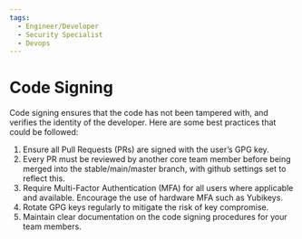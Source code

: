 ```yaml
---
tags:
  - Engineer/Developer
  - Security Specialist
  - Devops
---
```


# Code Signing

Code signing ensures that the code has not been tampered with, and verifies the identity of the developer. Here are some best practices that could be followed:

1. Ensure all Pull Requests (PRs) are signed with the user’s GPG key.
2. Every PR must be reviewed by another core team member before being merged into the stable/main/master branch, with github settings set to reflect this.
3. Require Multi-Factor Authentication (MFA) for all users where applicable and available. Encourage the use of hardware MFA such as Yubikeys.
4. Rotate GPG keys regularly to mitigate the risk of key compromise.
5. Maintain clear documentation on the code signing procedures for your team members.
